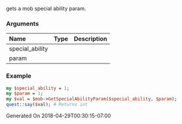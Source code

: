gets a mob special ability param.
### Arguments
**Name**|**Type**|**Description**
:---|:---|:---
special_ability||
param||

### Example

```perl
my $special_ability = 1;
my $param = 1;
my $val = $mob->GetSpecialAbilityParam($special_ability, $param);
quest::say($val); # Returns int
```


Generated On 2018-04-29T00:30:15-07:00